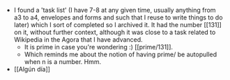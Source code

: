 - I found a 'task list' (I have 7-8 at any given time, usually anything from a3 to a4, envelopes and forms and such that I reuse to write things to do later) which I sort of completed so I archived it. It had the number [[131]] on it, without further context, although it was close to a task related to Wikipedia in the Agora that I have advanced.
  - It is prime in case you're wondering :) [[prime/131]].
  - Which reminds me about the notion of having prime/<n> be autopulled when n is a number. Hmm.
- [[Algún día]]
